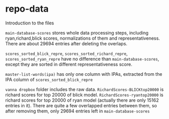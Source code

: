 # repo-data
Introduction to the files

`main-database-scores` stores whole data processing steps, including ryan,richard,blick scores, normalizations of them and representativeness. There are about 29694 entries after deleting the overlaps. 

`scores_sorted_blick_repre`, `scores_sorted_richard_repre`, `scores_sorted_ryan_repre` have no difference than `main-database-scores`, except they are sorted in different representativeness score.

`master-list-words(ipa)` has only one column with IPAs, extracted from the IPA column of `scores_sorted_blick_repre`

`vanna dropbox` folder includes the raw data. `RichardScores-BLICKtop20000` is richard scores for top 20000 of blick model. `RichardScores-ryantop20000` is richard scores for top 20000 of ryan model (actually there are only 15162 entries in it). There are quite a few overlapped entries between them, so after removing them, only 29694 entries left in `main-database-scores`

